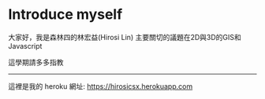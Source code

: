 # Introduce myself

大家好，我是森林四的林宏益(Hirosi Lin)
主要關切的議題在2D與3D的GIS和Javascript

這學期請多多指教

---
這裡是我的 heroku 網址: https://hirosicsx.herokuapp.com
